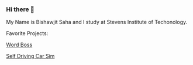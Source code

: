 ### Hi there 👋

My Name is Bishawjit Saha and I study at Stevens Institute of Techonology.

Favorite Projects:

[Word Boss](https://github.com/ColleenQue/Word-Boss)

[Self Driving Car Sim](https://gitlab.com/cs347spring23/cs-347-b/team6/hug-the-lanes-iot)

<!--
**bishawjitsaha/bishawjitsaha** is a ✨ _special_ ✨ repository because its `README.md` (this file) appears on your GitHub profile.

Here are some ideas to get you started:

- 🔭 I’m currently working on ...
- 🌱 I’m currently learning ...
- 👯 I’m looking to collaborate on ...
- 🤔 I’m looking for help with ...
- 💬 Ask me about ...
- 📫 How to reach me: ...
- 😄 Pronouns: ...
- ⚡ Fun fact: ...
-->
